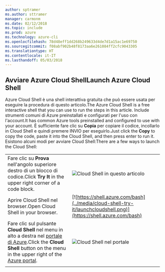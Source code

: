 ```yaml
---
author: sptramer
ms.author: sttramer
manager: carmonm
ms.date: 02/12/2018
ms.topic: include
ms.prod: azure
ms.technology: azure-cli
ms.openlocfilehash: 78d48eff1dd268b249633d4de7d1a15ac1e69750
ms.sourcegitcommit: f08abf902b48f8173aa6e261084ff2cfc9043305
ms.translationtype: HT
ms.contentlocale: it-IT
ms.lasthandoff: 05/03/2018
---
```

## <a name="launch-azure-cloud-shell"></a><span data-ttu-id="3af46-101">Avviare Azure Cloud Shell</span><span class="sxs-lookup"><span data-stu-id="3af46-101">Launch Azure Cloud Shell</span></span>

<span data-ttu-id="3af46-102">Azure Cloud Shell è una shell interattiva gratuita che può essere usata per eseguire la procedura di questo articolo.</span><span class="sxs-lookup"><span data-stu-id="3af46-102">The Azure Cloud Shell is a free interactive shell that you can use to run the steps in this article.</span></span> <span data-ttu-id="3af46-103">Include strumenti comuni di Azure preinstallati e configurati per l'uso con l'account.</span><span class="sxs-lookup"><span data-stu-id="3af46-103">It has common Azure tools preinstalled and configured to use with your account.</span></span> <span data-ttu-id="3af46-104">È sufficiente fare clic su **Copia** per copiare il codice, incollarlo in Cloud Shell e quindi premere INVIO per eseguirlo.</span><span class="sxs-lookup"><span data-stu-id="3af46-104">Just click the **Copy** to copy the code, paste it into the Cloud Shell, and then press enter to run it.</span></span>  <span data-ttu-id="3af46-105">Esistono alcuni modi per avviare Cloud Shell:</span><span class="sxs-lookup"><span data-stu-id="3af46-105">There are a few ways to launch the Cloud Shell:</span></span>

|  |   |
|-----------------------------------------------|---|
| <span data-ttu-id="3af46-106">Fare clic su **Prova** nell'angolo superiore destro di un blocco di codice.</span><span class="sxs-lookup"><span data-stu-id="3af46-106">Click **Try It** in the upper right corner of a code block.</span></span> | ![Cloud Shell in questo articolo](../media/cloud-shell-try-it/cli-try-it.png) |
| <span data-ttu-id="3af46-108">Aprire Cloud Shell nel browser.</span><span class="sxs-lookup"><span data-stu-id="3af46-108">Open Cloud Shell in your browser.</span></span> | [![https://shell.azure.com/bash](../media/cloud-shell-try-it/launchcloudshell.png)](https://shell.azure.com/bash) |
| <span data-ttu-id="3af46-109">Fare clic sul pulsante **Cloud Shell** nel menu in alto a destra nel [portale di Azure](https://portal.azure.com).</span><span class="sxs-lookup"><span data-stu-id="3af46-109">Click the **Cloud Shell** button on the menu in the upper right of the [Azure portal](https://portal.azure.com).</span></span> |    ![Cloud Shell nel portale](../media/cloud-shell-try-it/cloud-shell-menu.png) |
|  |  |

